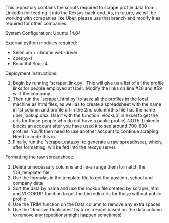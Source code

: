 This repository contains the scripts required to scrape profile data from LinkedIn for feeding it into the Rexsys back-end. As, in future, we will be working with companies like Uber, please use that branch and modify it as required for other companies.

System Configuration: Ubuntu 14.04

External python modules required:

* Selenium + chrome web-driver
* openpyxl
* Beautiful Soup 4

Deployment instructions:


1. Begin by running 'scraper_link.py'. This will give us a list of all the profile links for people employed at Uber. Modify the links on line #30 and #59 w.r.t the company.
1. Then run the 'scraper_html.py' to save all the profiles in the local machine as html files, as well as to create a spreadsheet with the name in 1st column and profile url in the 2nd column(this file has the name uber_lookup.xlsx. Use it with the function 'vlookup' in excel to get the urls for those people who do not have a public profile)
NOTE: LinkedIn blocks an account after you have used it to see around 700-800 profiles. You'll then need to use another account to continue scraping. Need to code this in.
1. Finally, run the 'scraper_data.py' to generate a raw spreadhseet, which, after formatting, will be fed into the rexsys server.

Formatting the raw spreadsheet:

1. Delete unnecessary columns and re-arrange them to match the 'DB_template' file
1. Use the formulas in the template file to get the position, school and company data
1. Sort the data by name and use the lookup file created by scraper_html and VLOOKUP function to get the LinkedIn urls for those without public profile
1. Use the TRIM function on the Data column to remove any extra spaces
1. Use the 'Remove Duplicates' feature in Excel based on the data column to remove any repetitions(might happen sometimes)